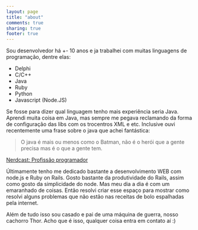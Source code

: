 ```yaml
---
layout: page
title: "about"
comments: true
sharing: true
footer: true
---
```

Sou desenvolvedor há +- 10 anos e ja trabalhei com muitas linguagens de programação, dentre elas:

  - Delphi
  - C/C++
  - Java
  - Ruby
  - Python
  - Javascript (Node.JS)

Se fosse para dizer qual linguagem tenho mais experiência seria Java. Aprendi muita coisa em Java, mas sempre me pegava reclamando da forma de configuração das libs com os trocentros XML e etc. Inclusive ouvi recentemente uma frase sobre o java que achei fantástica:
> O java é mais ou menos como o Batman, não é o herói que a gente precisa mas é o que a gente tem.

[Nerdcast: Profissão programador](http://jovemnerd.com.br/nerdcast/nerdcast-479-profissao-programador-2-0-7-9-1/)

Últimamente tenho me dedicado bastante a desenvolvimento WEB com node.js e Ruby on Rails. Gosto bastante da produtividade do Rails, assim como gosto da simplicidade do node. Mas meu dia a dia é com um emaranhado de coisas. Então resolvi criar esse espaço para mostrar como resolvi alguns problemas que não estão nas receitas de bolo espalhadas pela internet.

Além de tudo isso sou casado e pai de uma máquina de guerra, nosso cachorro Thor. Acho que é isso, qualquer coisa entra em contato aí :)


